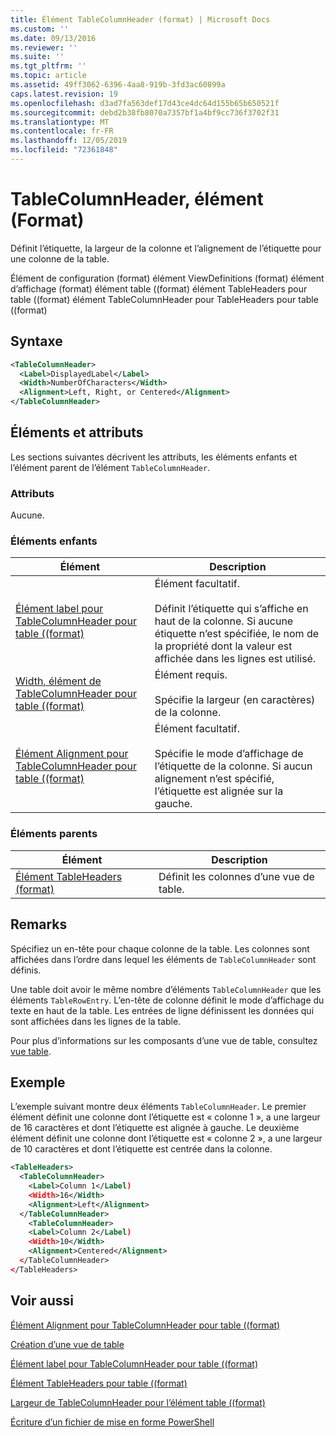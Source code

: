 ```yaml
---
title: Élément TableColumnHeader (format) | Microsoft Docs
ms.custom: ''
ms.date: 09/13/2016
ms.reviewer: ''
ms.suite: ''
ms.tgt_pltfrm: ''
ms.topic: article
ms.assetid: 49ff3062-6396-4aa8-919b-3fd3ac60899a
caps.latest.revision: 19
ms.openlocfilehash: d3ad7fa563def17d43ce4dc64d155b65b650521f
ms.sourcegitcommit: debd2b38fb8070a7357bf1a4bf9cc736f3702f31
ms.translationtype: MT
ms.contentlocale: fr-FR
ms.lasthandoff: 12/05/2019
ms.locfileid: "72361848"
---
```

# <a name="tablecolumnheader-element-format"></a>TableColumnHeader, élément (Format)

Définit l’étiquette, la largeur de la colonne et l’alignement de l’étiquette pour une colonne de la table.

Élément de configuration (format) élément ViewDefinitions (format) élément d’affichage (format) élément table ((format) élément TableHeaders pour table ((format) élément TableColumnHeader pour TableHeaders pour table ((format)

## <a name="syntax"></a>Syntaxe

```xml
<TableColumnHeader>
  <Label>DisplayedLabel</Label>
  <Width>NumberOfCharacters</Width>
  <Alignment>Left, Right, or Centered</Alignment>
</TableColumnHeader>
```

## <a name="attributes-and-elements"></a>Éléments et attributs

Les sections suivantes décrivent les attributs, les éléments enfants et l’élément parent de l’élément `TableColumnHeader`.

### <a name="attributes"></a>Attributs

Aucune.

### <a name="child-elements"></a>Éléments enfants

|Élément|Description|
|-------------|-----------------|
|[Élément label pour TableColumnHeader pour table ((format)](./label-element-for-tablecolumnheader-for-tablecontrol-format.md)|Élément facultatif.<br /><br /> Définit l’étiquette qui s’affiche en haut de la colonne. Si aucune étiquette n’est spécifiée, le nom de la propriété dont la valeur est affichée dans les lignes est utilisé.|
|[Width, élément de TableColumnHeader pour table ((format)](./width-element-for-tablecolumnheader-for-tablecontrol-format.md)|Élément requis.<br /><br /> Spécifie la largeur (en caractères) de la colonne.|
|[Élément Alignment pour TableColumnHeader pour table ((format)](./alignment-element-for-tablecolumnheader-for-tablecontrol-format.md)|Élément facultatif.<br /><br /> Spécifie le mode d’affichage de l’étiquette de la colonne. Si aucun alignement n’est spécifié, l’étiquette est alignée sur la gauche.|

### <a name="parent-elements"></a>Éléments parents

|Élément|Description|
|-------------|-----------------|
|[Élément TableHeaders (format)](./tableheaders-element-format.md)|Définit les colonnes d’une vue de table.|

## <a name="remarks"></a>Remarks

Spécifiez un en-tête pour chaque colonne de la table. Les colonnes sont affichées dans l’ordre dans lequel les éléments de `TableColumnHeader` sont définis.

Une table doit avoir le même nombre d’éléments `TableColumnHeader` que les éléments `TableRowEntry`. L’en-tête de colonne définit le mode d’affichage du texte en haut de la table. Les entrées de ligne définissent les données qui sont affichées dans les lignes de la table.

Pour plus d’informations sur les composants d’une vue de table, consultez [vue table](./creating-a-table-view.md).

## <a name="example"></a>Exemple

L’exemple suivant montre deux éléments `TableColumnHeader`. Le premier élément définit une colonne dont l’étiquette est « colonne 1 », a une largeur de 16 caractères et dont l’étiquette est alignée à gauche. Le deuxième élément définit une colonne dont l’étiquette est « colonne 2 », a une largeur de 10 caractères et dont l’étiquette est centrée dans la colonne.

```xml
<TableHeaders>
  <TableColumnHeader>
    <Label>Column 1</Label)
    <Width>16</Width>
    <Alignment>Left</Alignment>
  </TableColumnHeader>
    <TableColumnHeader>
    <Label>Column 2</Label)
    <Width>10</Width>
    <Alignment>Centered</Alignment>
  </TableColumnHeader>
</TableHeaders>
```

## <a name="see-also"></a>Voir aussi

[Élément Alignment pour TableColumnHeader pour table ((format)](./alignment-element-for-tablecolumnheader-for-tablecontrol-format.md)

[Création d’une vue de table](./creating-a-table-view.md)

[Élément label pour TableColumnHeader pour table ((format)](./label-element-for-tablecolumnheader-for-tablecontrol-format.md)

[Élément TableHeaders pour table ((format)](./tableheaders-element-format.md)

[Largeur de TableColumnHeader pour l’élément table ((format)](./width-element-for-tablecolumnheader-for-tablecontrol-format.md)

[Écriture d’un fichier de mise en forme PowerShell](./writing-a-powershell-formatting-file.md)
